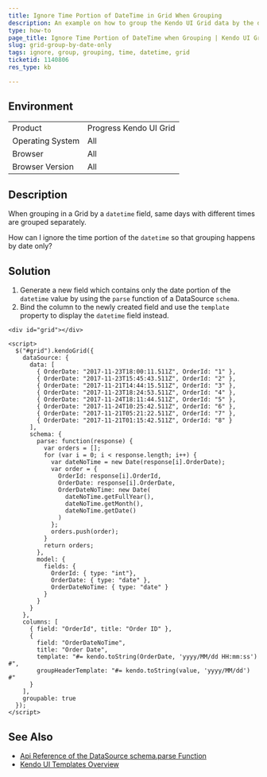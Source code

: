 ```yaml
---
title: Ignore Time Portion of DateTime in Grid When Grouping
description: An example on how to group the Kendo UI Grid data by the datetime field without taking into account different times but only the dates.
type: how-to
page_title: Ignore Time Portion of DateTime when Grouping | Kendo UI Grid
slug: grid-group-by-date-only
tags: ignore, group, grouping, time, datetime, grid
ticketid: 1140806
res_type: kb

---
```


## Environment

<table>
 <tr>
  <td>Product</td>
  <td>Progress Kendo UI Grid</td>
 </tr>
 <tr>
  <td>Operating System</td>
  <td>All</td>
 </tr>
 <tr>
  <td>Browser</td>
  <td>All</td>
 </tr>
 <tr>
  <td>Browser Version</td>
  <td>All</td>
 </tr>
</table>

## Description

When grouping in a Grid by a `datetime` field, same days with different times are grouped separately.

How can I ignore the time portion of the `datetime` so that grouping happens by date only?

## Solution

1. Generate a new field which contains only the date portion of the `datetime` value by using the `parse` function of a DataSource `schema`.
1. Bind the column to the newly created field and use the `template` property to display the `datetime` field instead.

```dojo
<div id="grid"></div>

<script>
  $("#grid").kendoGrid({
    dataSource: {
      data: [
        { OrderDate: "2017-11-23T18:00:11.511Z", OrderId: "1" },
        { OrderDate: "2017-11-23T15:45:43.511Z", OrderId: "2" },
        { OrderDate: "2017-11-21T14:44:15.511Z", OrderId: "3" },
        { OrderDate: "2017-11-23T18:24:53.511Z", OrderId: "4" },
        { OrderDate: "2017-11-24T18:11:44.511Z", OrderId: "5" },
        { OrderDate: "2017-11-24T10:25:42.511Z", OrderId: "6" },
        { OrderDate: "2017-11-21T05:21:22.511Z", OrderId: "7" },
        { OrderDate: "2017-11-21T01:15:42.511Z", OrderId: "8" }
      ],
      schema: {
        parse: function(response) {
          var orders = [];
          for (var i = 0; i < response.length; i++) {
            var dateNoTime = new Date(response[i].OrderDate);
            var order = {
              OrderId: response[i].OrderId,
              OrderDate: response[i].OrderDate,
              OrderDateNoTime: new Date(
                dateNoTime.getFullYear(),
                dateNoTime.getMonth(),
                dateNoTime.getDate()
              )
            };
            orders.push(order);
          }
          return orders;
        },
        model: {
          fields: {
            OrderId: { type: "int"},
            OrderDate: { type: "date" },
            OrderDateNoTime: { type: "date" }
          }
        }
      }
    },
    columns: [
      { field: "OrderId", title: "Order ID" },
      {
        field: "OrderDateNoTime",
        title: "Order Date",
        template: "#= kendo.toString(OrderDate, 'yyyy/MM/dd HH:mm:ss') #",
        groupHeaderTemplate: "#= kendo.toString(value, 'yyyy/MM/dd') #"
      }
    ],
    groupable: true
  });
</script>
```

## See Also

* [Api Reference of the DataSource schema.parse Function](https://docs.telerik.com/kendo-ui/api/javascript/data/datasource/configuration/schema.parse)
* [Kendo UI Templates Overview](https://docs.telerik.com/kendo-ui/framework/templates/overview)

